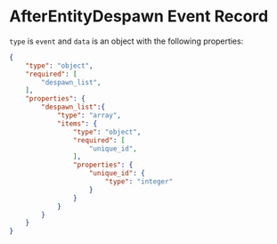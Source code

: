 # AfterEntityDespawn Event Record

`type` is `event` and `data` is an object with the following properties:

```json
{
    "type": "object",
    "required": [
        "despawn_list",
    ],
    "properties": {
        "despawn_list":{
            "type": "array",
            "items": {
                "type": "object",
                "required": [
                    "unique_id",
                ],
                "properties": {
                    "unique_id": {
                        "type": "integer"
                    }
                }
            }
        }
    }
}
```
